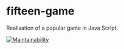 # fifteen-game
Realisation of a popular game in Java Script.

[![Maintainability](https://api.codeclimate.com/v1/badges/13d44484c9a97f08bd96/maintainability)](https://codeclimate.com/github/ursula95/fifteen-game/maintainability)
